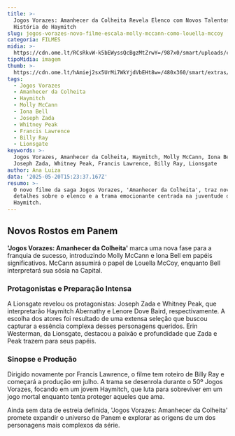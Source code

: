 ```yaml
---
title: >-
  Jogos Vorazes: Amanhecer da Colheita Revela Elenco com Novos Talentos e
  História de Haymitch
slug: jogos-vorazes-novo-filme-escala-molly-mccann-como-louella-mccoy
categoria: FILMES
midia: >-
  https://cdn.ome.lt/RCsRkvW-k5bEWyssQcBgzMtZrwY=/987x0/smart/uploads/conteudo/fotos/OMELETE_CAPA_-_2025-05-20T113731.554.png
tipoMidia: imagem
thumb: >-
  https://cdn.ome.lt/hAmiej2sx5UrMi7WkYjdVbEHt8w=/480x360/smart/extras/conteudos/omelete_THUMB_-_2025-05-20T113655.413.png
tags:
  - Jogos Vorazes
  - Amanhecer da Colheita
  - Haymitch
  - Molly McCann
  - Iona Bell
  - Joseph Zada
  - Whitney Peak
  - Francis Lawrence
  - Billy Ray
  - Lionsgate
keywords: >-
  Jogos Vorazes, Amanhecer da Colheita, Haymitch, Molly McCann, Iona Bell,
  Joseph Zada, Whitney Peak, Francis Lawrence, Billy Ray, Lionsgate
author: Ana Luiza
data: '2025-05-20T15:23:37.167Z'
resumo: >-
  O novo filme da saga Jogos Vorazes, 'Amanhecer da Colheita', traz novos
  detalhes sobre o elenco e a trama emocionante centrada na juventude de
  Haymitch.
---
```


## Novos Rostos em Panem

**'Jogos Vorazes: Amanhecer da Colheita'** marca uma nova fase para a franquia de sucesso, introduzindo Molly McCann e Iona Bell em papéis significativos. McCann assumirá o papel de Louella McCoy, enquanto Bell interpretará sua sósia na Capital.

### Protagonistas e Preparação Intensa

A Lionsgate revelou os protagonistas: Joseph Zada e Whitney Peak, que interpretarão Haymitch Abernathy e Lenore Dove Baird, respectivamente. A escolha dos atores foi resultado de uma extensa seleção que buscou capturar a essência complexa desses personagens queridos. Erin Westerman, da Lionsgate, destacou a paixão e profundidade que Zada e Peak trazem para seus papéis.

### Sinopse e Produção

Dirigido novamente por Francis Lawrence, o filme tem roteiro de Billy Ray e começará a produção em julho. A trama se desenrola durante o 50º Jogos Vorazes, focando em um jovem Haymitch, que luta para sobreviver em um jogo mortal enquanto tenta proteger aqueles que ama.

Ainda sem data de estreia definida, 'Jogos Vorazes: Amanhecer da Colheita' promete expandir o universo de Panem e explorar as origens de um dos personagens mais complexos da série.
